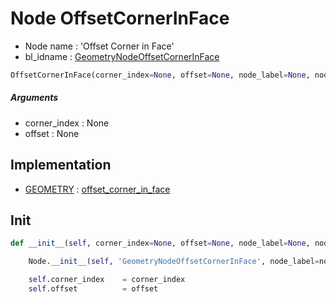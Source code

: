 # Node OffsetCornerInFace

- Node name : 'Offset Corner in Face'
- bl_idname : [GeometryNodeOffsetCornerInFace](https://docs.blender.org/api/current/bpy.types.GeometryNodeOffsetCornerInFace.html)


``` python
OffsetCornerInFace(corner_index=None, offset=None, node_label=None, node_color=None)
```
##### Arguments

- corner_index : None
- offset : None

## Implementation

- [GEOMETRY](/docs/GeoNodes/socket_GEOMETRY.md) : [offset_corner_in_face](/docs/GeoNodes/socket_GEOMETRY.md#offset_corner_in_face)

## Init

``` python
def __init__(self, corner_index=None, offset=None, node_label=None, node_color=None):

    Node.__init__(self, 'GeometryNodeOffsetCornerInFace', node_label=node_label, node_color=node_color)

    self.corner_index    = corner_index
    self.offset          = offset
```
